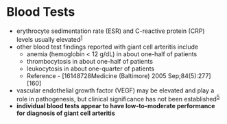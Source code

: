 # Blood Tests

*   erythrocyte sedimentation rate (ESR) and C-reactive protein (CRP) levels usually elevated<sup><a data-for="reference" data-tip="#GUID-1EC227A7-990C-4DEA-B5C5-C0B0A80AFCAA__GENREF6606" href="https://www.dynamed.com/condition/giant-cell-arteritis-including-temporal-arteritis#GUID-1EC227A7-990C-4DEA-B5C5-C0B0A80AFCAA__GENREF6606" currentitem="false">1</a></sup>
*   other blood test findings reported with giant cell arteritis include
    *   anemia (hemoglobin < 12 g/dL) in about one-half of patients
    *   thrombocytosis in about one-half of patients
    *   leukocytosis in about one-quarter of patients
    *   Reference - [16148728Medicine (Baltimore) 2005 Sep;84(5):277][160]
*   vascular endothelial growth factor (VEGF) may be elevated and play a role in pathogenesis, but clinical significance has not been established<sup><a data-for="reference" data-tip="#GUID-1EC227A7-990C-4DEA-B5C5-C0B0A80AFCAA__DEJACO2017" href="https://www.dynamed.com/condition/giant-cell-arteritis-including-temporal-arteritis#GUID-1EC227A7-990C-4DEA-B5C5-C0B0A80AFCAA__DEJACO2017" currentitem="false">5</a></sup>
*   **individual blood tests appear to have low-to-moderate performance for diagnosis of giant cell arteritis**